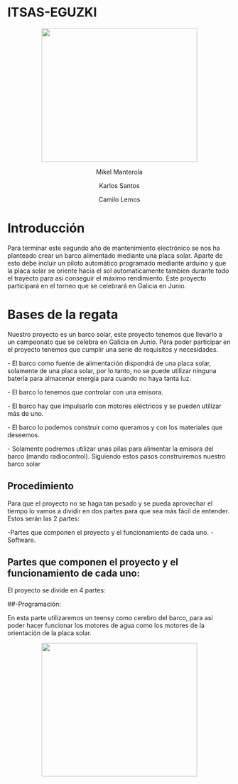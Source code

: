 # ITSAS-EGUZKI
  <p align="center">
  <img width="350" height="300" src="https://github.com/Camilo2060/ITSAS-EGUZKI/blob/main/Im%C3%A1genes/icon_regata_300x300.png.png">
</p>
 <p align="center">Mikel Manterola
<p align="center">Karlos Santos
<p align="center">Camilo Lemos

# Introducción
Para terminar este segundo año de mantenimiento electrónico se nos ha planteado crear un barco alimentado mediante una placa solar. Aparte de esto debe incluir un piloto automático programado mediante arduino y que la placa solar se oriente hacia el sol automaticamente tambien durante todo el trayecto para así conseguir el máximo rendimiento. Este proyecto participará en el torneo que se celebrará en Galicia en Junio.
# Bases de la regata
Nuestro proyecto es un barco solar, este proyecto tenemos que llevarlo a un campeonato que se celebra en Galicia en Junio. Para poder participar en el proyecto tenemos que cumplir una serie de requisitos y necesidades.
</p>
- El barco como fuente de alimentación dispondrá de una placa solar, solamente de una placa solar, por lo tanto, no se puede utilizar ninguna batería para almacenar energía para cuando no haya tanta luz.
</p>
- El barco lo tenemos que controlar con una emisora.
</p>
- El barco hay que impulsarlo con  motores eléctricos y se pueden utilizar más de uno.
</p>
- El barco lo podemos construir como queramos y  con los materiales que deseemos.
</p>
- Solamente podremos utilizar unas pilas para alimentar la emisora del barco (mando radiocontrol).
	Siguiendo estos pasos construiremos nuestro barco solar

## Procedimiento
Para que el proyecto no se haga tan pesado y se pueda aprovechar el tiempo lo vamos a dividir en dos partes para que sea más fácil de entender. Estos serán las  2 partes:

-Partes que componen el proyecto y el funcionamiento de cada uno.
-Software.

## Partes que componen el proyecto y el funcionamiento de cada uno:
El proyecto se divide en 4 partes:

##-Programación: 

En esta parte utilizaremos un teensy como cerebro del barco, para así poder hacer funcionar los motores de agua como los motores de la orientación de la placa solar.

 <p align="center">
  <img width="350" height="300" src=![image](https://user-images.githubusercontent.com/76038880/115254765-f458e980-a12d-11eb-804d-10a0ddcbfd2b.png)


